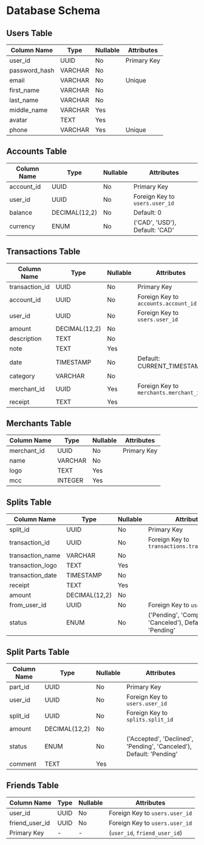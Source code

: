 # Database Schema

## Users Table

| Column Name     | Type      | Nullable | Attributes                 |
|-----------------|-----------|----------|----------------------------|
| user_id         | UUID      | No       | Primary Key                |
| password_hash   | VARCHAR   | No       |                            |
| email           | VARCHAR   | No       | Unique                     |
| first_name      | VARCHAR   | No       |                            |
| last_name       | VARCHAR   | No       |                            |
| middle_name     | VARCHAR   | Yes      |                            |
| avatar          | TEXT      | Yes      |                            |
| phone           | VARCHAR   | Yes      | Unique                     |

## Accounts Table

| Column Name | Type          | Nullable | Attributes                     |
|-------------|---------------|----------|--------------------------------|
| account_id  | UUID          | No       | Primary Key                    |
| user_id     | UUID          | No       | Foreign Key to `users.user_id` |
| balance     | DECIMAL(12,2) | No       | Default: 0                     |
| currency    | ENUM          | No       | ('CAD', 'USD'), Default: 'CAD' |

## Transactions Table

| Column Name    | Type          | Nullable | Attributes                             |
|----------------|---------------|----------|----------------------------------------|
| transaction_id | UUID          | No       | Primary Key                            |
| account_id     | UUID          | No       | Foreign Key to `accounts.account_id`   |
| user_id        | UUID          | No       | Foreign Key to `users.user_id`         |
| amount         | DECIMAL(12,2) | No       |                                        |
| description    | TEXT          | No       |                                        |
| note           | TEXT          | Yes      |                                        |
| date           | TIMESTAMP     | No       | Default: CURRENT_TIMESTAMP             |
| category       | VARCHAR       | No       |                                        |
| merchant_id    | UUID          | Yes      | Foreign Key to `merchants.merchant_id` |
| receipt        | TEXT          | Yes      |                                        |

## Merchants Table

| Column Name     | Type      | Nullable | Attributes                 |
|-----------------|-----------|----------|----------------------------|
| merchant_id     | UUID      | No       | Primary Key                |
| name            | VARCHAR   | No       |                            |
| logo            | TEXT      | Yes      |                            |
| mcc             | INTEGER   | Yes      |                            |

## Splits Table

| Column Name      | Type          | Nullable | Attributes                                               |
|------------------|---------------|----------|----------------------------------------------------------|
| split_id         | UUID          | No       | Primary Key                                              |
| transaction_id   | UUID          | No       | Foreign Key to `transactions.transaction_id`             |
| transaction_name | VARCHAR       | No       |                                                          |
| transaction_logo | TEXT          | Yes      |                                                          |
| transaction_date | TIMESTAMP     | No       |                                                          |
| receipt          | TEXT          | Yes      |                                                          |
| amount           | DECIMAL(12,2) | No       |                                                          |
| from_user_id     | UUID          | No       | Foreign Key to `users.user_id`                           |
| status           | ENUM          | No       | ('Pending', 'Completed', 'Canceled'), Default: 'Pending' |

## Split Parts Table

| Column Name | Type          | Nullable | Attributes                                                          |
|-------------|---------------|----------|---------------------------------------------------------------------|
| part_id     | UUID          | No       | Primary Key                                                         |
| user_id     | UUID          | No       | Foreign Key to `users.user_id`                                      |
| split_id    | UUID          | No       | Foreign Key to `splits.split_id`                                    |
| amount      | DECIMAL(12,2) | No       |                                                                     |
| status      | ENUM          | No       | ('Accepted', 'Declined', 'Pending', 'Canceled'), Default: 'Pending' |
| comment     | TEXT          | Yes      |                                                                     |

## Friends Table

| Column Name    | Type | Nullable | Attributes                     |
|----------------|------|----------|--------------------------------|
| user_id        | UUID | No       | Foreign Key to `users.user_id` |
| friend_user_id | UUID | No       | Foreign Key to `users.user_id` |
| Primary Key    | -    | -        | (`user_id`, `friend_user_id`)  |

